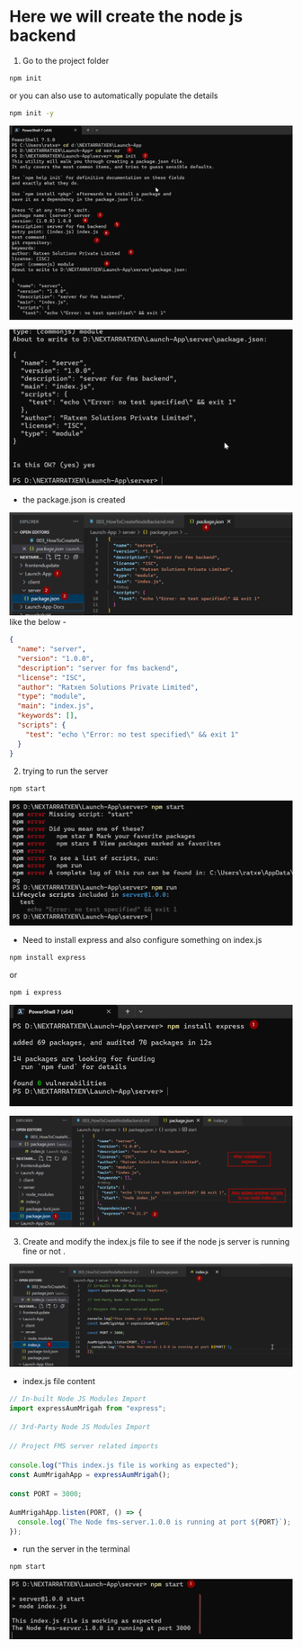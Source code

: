 # Here we will create the node js backend

1. Go to the project folder

```bash
npm init
```

or you can also use to automatically populate the details

```bash
npm init -y
```

![alt text](image-44.png)

![alt text](image-46.png)

- the package.json is created

![alt text](image-45.png)
like the below -

```json
{
  "name": "server",
  "version": "1.0.0",
  "description": "server for fms backend",
  "license": "ISC",
  "author": "Ratxen Solutions Private Limited",
  "type": "module",
  "main": "index.js",
  "keywords": [],
  "scripts": {
    "test": "echo \"Error: no test specified\" && exit 1"
  }
}
```

2. trying to run the server

```bash
npm start
```

![alt text](image-47.png)

- Need to install express and also configure something on index.js

```bash
npm install express
```

or

```bash
npm i express
```

![alt text](image-48.png)

![alt text](image-50.png)

3. Create and modify the index.js file to see if the node js server is running fine or not .

![alt text](image-51.png)

- index.js file content

```javascript
// In-built Node JS Modules Import
import expressAumMrigah from "express";

// 3rd-Party Node JS Modules Import

// Project FMS server related imports

console.log("This index.js file is working as expected");
const AumMrigahApp = expressAumMrigah();

const PORT = 3000;

AumMrigahApp.listen(PORT, () => {
  console.log(`The Node fms-server.1.0.0 is running at port ${PORT}`);
});
```

- run the server in the terminal

```bash
npm start
```

![alt text](image-49.png)
